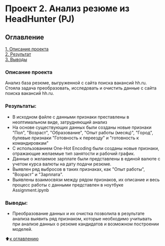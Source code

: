 # Проект 2. Анализ резюме из HeadHunter (PJ)


## Оглавление  
[1. Описание проекта](.README.md#Описание-проекта)  
[2. Результат](.README.md#Результат)    
[3. Выводы](.README.md#Выводы) 

### Описание проекта    
Анализ база резюме, выгруженной с сайта поиска вакансий hh.ru. 
Стояла задача преобразовать, исследовать и очистить данные с сайта поиска вакансий hh.ru. 

### Результаты:  
- В исходном файле с данными признаки преставлены в неоптимальном виде, затрудняющий анализ
- На основе существующих данных были созданы новые признаки "Пол", "Возраст", "Образование", "Опыт работы (месяц)", "Город", булевые признаки "Готовность к переезду" и "готовность к командировкам"
- С использованием One-Hot Encoding были созданы новые признаки, отражающие желаемые тип занятости и рабочий график.
- Данные о желаемое зарплате были представлены в единой валюте с учетом курса валюты на дату подачи резюме.
- Выявлен ряд выбросов в таких признаках, как "Опыт работы", "Возраст" и "Зарплата".
- Выявлены взаимосвязи между рядом признаков, их описание и весь процесс работы с данными представлен в ноутбуке Assignment.ipynb

### Выводы:  

- Преобразование данных и их очистка позволила в результате анализа выявить ряд признаком, которые необходимо учитывать при анализе данных о резюме кандидатов и возможном построении моделей.

:arrow_up:[к оглавлению](.README.md#Оглавление)

